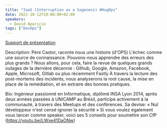 ```yaml
---
title: "IaaS (Interruption as a Sageness) #HugOps"
date: 2021-10-12T19:00:00+02:00
speakers:
  - David Aparicio
tags: ["DevOps"]
---
```


[Support de présentation](/pdf/CafeDevOps2021_IaaS.pdf)

Description:
Père Castor, raconte nous une histoire (d'OPS)
L'échec comme une source de connaissance. Pouvons-nous apprendre des erreurs des plus grands ?
Nous allons, pour cela, faire la revue de quelques grands outages de la dernière décennie : Github, Google, Amazon, Facebook, Apple, Microsoft, Gitlab ou plus récemment Fastly À travers la lecture des post-mortems des incidents, nous analyserons la root cause, la mise en place de la remédiation, et en extraire des bonnes pratiques.


Bio:
Ingénieur passionné en Informatique, diplômé INSA Lyon 2014, après deux années passées à UNICAMP au Brésil, participe activement à la communauté, à travers des Meetups et des conférences. Sa devise: « Nul développeur n'est censé ignorer la sécurité »
Si vous voulez également vous lancer comme speaker, voici ses 5 conseils pour soumettre son CfP (https://youtu.be/LWxe41DaONw)
